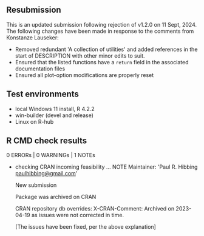 ## Resubmission

This is an updated submission following rejection of v1.2.0 on 11 Sept, 2024.
The following changes have been made in response to the comments from
Konstanze Lauseker:

-   Removed redundant 'A collection of utilities' and added references in the
    start of DESCRIPTION with other minor edits to suit.
-   Ensured that the listed functions have a `return` field in the associated
    documentation files
-   Ensured all plot-option modifications are properly reset

## Test environments

-   local Windows 11 install, R 4.2.2
-   win-builder (devel and release)
-   Linux on R-hub

## R CMD check results

0 ERRORs \| 0 WARNINGs \| 1 NOTEs

* checking CRAN incoming feasibility ... NOTE
  Maintainer: 'Paul R. Hibbing <paulhibbing@gmail.com>'

  New submission

  Package was archived on CRAN

  CRAN repository db overrides:
  X-CRAN-Comment: Archived on 2023-04-19 as issues were not corrected in time.
    
  [The issues have been fixed, per the above explanation]
